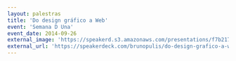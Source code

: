 ```yaml
---
layout: palestras
title: 'Do design gráfico a Web'
event: 'Semana D Una'
event_date: 2014-09-26
external_image: 'https://speakerd.s3.amazonaws.com/presentations/f7b21730274c0132f6206e4a3a25a3f7/preview_slide_0.jpg?123476'
external_url: 'https://speakerdeck.com/brunopulis/do-design-grafico-a-web'
---
```


